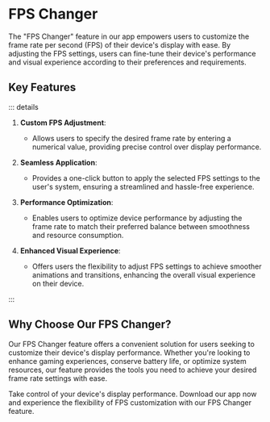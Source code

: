 # FPS Changer

The "FPS Changer" feature in our app empowers users to customize the frame rate per second (FPS) of their device's display with ease. By adjusting the FPS settings, users can fine-tune their device's performance and visual experience according to their preferences and requirements.

## Key Features

::: details

1. **Custom FPS Adjustment**:

   - Allows users to specify the desired frame rate by entering a numerical value, providing precise control over display performance.

2. **Seamless Application**:

   - Provides a one-click button to apply the selected FPS settings to the user's system, ensuring a streamlined and hassle-free experience.

3. **Performance Optimization**:

   - Enables users to optimize device performance by adjusting the frame rate to match their preferred balance between smoothness and resource consumption.

4. **Enhanced Visual Experience**:

   - Offers users the flexibility to adjust FPS settings to achieve smoother animations and transitions, enhancing the overall visual experience on their device.

:::

## Why Choose Our FPS Changer?

Our FPS Changer feature offers a convenient solution for users seeking to customize their device's display performance. Whether you're looking to enhance gaming experiences, conserve battery life, or optimize system resources, our feature provides the tools you need to achieve your desired frame rate settings with ease.

Take control of your device's display performance. Download our app now and experience the flexibility of FPS customization with our FPS Changer feature.
